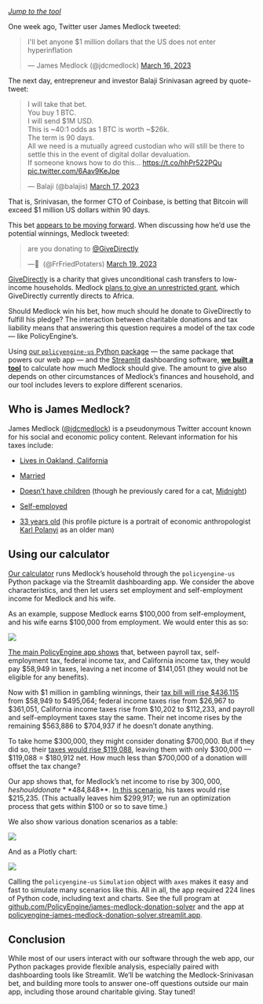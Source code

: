 [*Jump to the tool*](https://policyengine-james-medlock-donation-solver.streamlit.app/)

One week ago, Twitter user James Medlock tweeted:

<blockquote class="twitter-tweet"><p lang="en" dir="ltr">I&#39;ll bet anyone $1 million dollars that the US does not enter hyperinflation</p>&mdash; James Medlock (@jdcmedlock) <a href="https://twitter.com/jdcmedlock/status/1636480393007489024?ref_src=twsrc%5Etfw">March 16, 2023</a></blockquote> <script async src="https://platform.twitter.com/widgets.js" charset="utf-8"></script>

The next day, entrepreneur and investor Balaji Srinivasan agreed by quote-tweet:

<blockquote class="twitter-tweet"><p lang="en" dir="ltr">I will take that bet.<br>You buy 1 BTC.<br>I will send $1M USD.<br>This is ~40:1 odds as 1 BTC is worth ~$26k.<br>The term is 90 days.<br>All we need is a mutually agreed custodian who will still be there to settle this in the event of digital dollar devaluation.<br>If someone knows how to do this… <a href="https://t.co/hhPr522PQu">https://t.co/hhPr522PQu</a> <a href="https://t.co/6Aav9KeJpe">pic.twitter.com/6Aav9KeJpe</a></p>&mdash; Balaji (@balajis) <a href="https://twitter.com/balajis/status/1636797265317867520?ref_src=twsrc%5Etfw">March 17, 2023</a></blockquote> <script async src="https://platform.twitter.com/widgets.js" charset="utf-8"></script>

That is, Srinivasan, the former CTO of Coinbase, is betting that Bitcoin will exceed $1 million US dollars within 90 days.

This bet [appears to be moving forward](https://twitter.com/jdcmedlock/status/1638611778006560768). When discussing how he’d use the potential winnings, Medlock tweeted:

<blockquote class="twitter-tweet"><p lang="en" dir="ltr">are you donating to <a href="https://twitter.com/GiveDirectly?ref_src=twsrc%5Etfw">@GiveDirectly</a></p>&mdash; ً (@FrFriedPotaters) <a href="https://twitter.com/FrFriedPotaters/status/1637472210947284994?ref_src=twsrc%5Etfw">March 19, 2023</a></blockquote> <script async src="https://platform.twitter.com/widgets.js" charset="utf-8"></script>

[GiveDirectly](http://givedirectly.org) is a charity that gives unconditional cash transfers to low-income households. Medlock [plans to give an unrestricted grant](https://twitter.com/jdcmedlock/status/1637848723052167168), which GiveDirectly currently directs to Africa.

Should Medlock win his bet, how much should he donate to GiveDirectly to fulfill his pledge? The interaction between charitable donations and tax liability means that answering this question requires a model of the tax code — like PolicyEngine’s.

Using [our `policyengine-us` Python package](http://github.com/policyengine/policyengine-us) — the same package that powers our web app — and the [Streamlit](http://streamlit.app) dashboarding software, [**we built a tool**](https://policyengine-james-medlock-donation-solver.streamlit.app/) to calculate how much Medlock should give. The amount to give also depends on other circumstances of Medlock’s finances and household, and our tool includes levers to explore different scenarios.

## Who is James Medlock?

James Medlock ([@jdcmedlock](https://twitter.com/jdcmedlock?lang=en)) is a pseudonymous Twitter account known for his social and economic policy content. Relevant information for his taxes include:

* [Lives in Oakland, California](https://twitter.com/jdcmedlock/status/1358307871188865030)

* [Married](https://twitter.com/jdcmedlock/status/1431664648701448195)

* [Doesn’t have children](https://twitter.com/jdcmedlock/status/1484002980466626560) (though he previously cared for a cat, [Midnight](https://twitter.com/jdcmedlock/status/1616950217391362048))

* [Self-employed](https://twitter.com/jdcmedlock/status/1415412142535106560)

* [33 years old](https://twitter.com/jdcmedlock/status/1368113815779385345) (his profile picture is a portrait of economic anthropologist [Karl Polanyi](https://en.wikipedia.org/wiki/Karl_Polanyi) as an older man)

## Using our calculator

[Our calculator](https://policyengine-james-medlock-donation-solver.streamlit.app/) runs Medlock’s household through the `policyengine-us` Python package via the Streamlit dashboarding app. We consider the above characteristics, and then let users set employment and self-employment income for Medlock and his wife.

As an example, suppose Medlock earns $100,000 from self-employment, and his wife earns $100,000 from employment. We would enter this as so:

![](https://cdn-images-1.medium.com/max/3012/0*GnNvsUqhT-LxtSpt)

[The main PolicyEngine app shows](https://policyengine.org/us/household?focus=householdOutput.netIncome&household=16581) that, between payroll tax, self-employment tax, federal income tax, and California income tax, they would pay $58,949 in taxes, leaving a net income of $141,051 (they would not be eligible for any benefits).

Now with $1 million in gambling winnings, their [tax bill will rise $436,115](https://policyengine.org/us/household?focus=householdOutput.netIncome&household=16582) from $58,949 to $495,064; federal income taxes rise from $26,967 to $361,051, California income taxes rise from $10,202 to $112,233, and payroll and self-employment taxes stay the same. Their net income rises by the remaining $563,886 to $704,937 if he doesn’t donate anything.

To take home $300,000, they might consider donating $700,000. But if they did so, their [taxes would rise $119,088](https://policyengine.org/us/household?focus=householdOutput.netIncome&household=16583), leaving them with only $300,000 — $119,088 = $180,912 net. How much less than $700,000 of a donation will offset the tax change?

Our app shows that, for Medlock’s net income to rise by $300,000, he should donate **$484,848**. [In this scenario](https://policyengine.org/us/household?focus=householdOutput.netIncome&household=16586), his taxes would rise $215,235. (This actually leaves him $299,917; we run an optimization process that gets within $100 or so to save time.)

We also show various donation scenarios as a table:

![](https://cdn-images-1.medium.com/max/2940/0*PCSgFGaaV70lLv8P)

And as a Plotly chart:

![](https://cdn-images-1.medium.com/max/3200/0*BG6ygtFTdgcXdm_a)

Calling the `policyengine-us` `Simulation` object with `axes` makes it easy and fast to simulate many scenarios like this. All in all, the app required 224 lines of Python code, including text and charts. See the full program at[ github.com/PolicyEngine/james-medlock-donation-solver](http://github.com/PolicyEngine/james-medlock-donation-solver/) and the app at [policyengine-james-medlock-donation-solver.streamlit.app](https://policyengine-james-medlock-donation-solver.streamlit.app/).

## Conclusion

While most of our users interact with our software through the web app, our Python packages provide flexible analysis, especially paired with dashboarding tools like Streamlit. We’ll be watching the Medlock-Srinivasan bet, and building more tools to answer one-off questions outside our main app, including those around charitable giving. Stay tuned!
